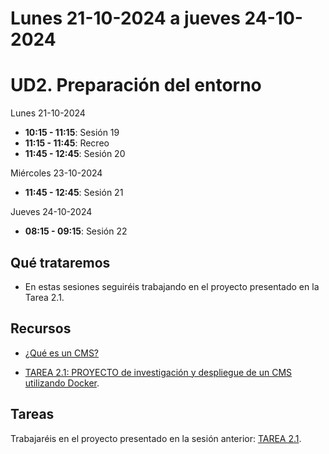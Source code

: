 
# Lunes 21-10-2024 a jueves 24-10-2024

# UD2. Preparación del entorno

Lunes 21-10-2024
- **10:15 - 11:15**: Sesión 19
- **11:15 - 11:45**: Recreo
- **11:45 - 12:45**: Sesión 20

Miércoles 23-10-2024
- **11:45 - 12:45**: Sesión 21

Jueves 24-10-2024
- **08:15 - 09:15**: Sesión 22


## Qué trataremos
- En estas sesiones seguiréis trabajando en el proyecto presentado en la Tarea 2.1.

## Recursos
- [¿Qué es un CMS?](https://www.hostinger.es/tutoriales/que-es-un-cms)

- [TAREA 2.1: PROYECTO de investigación y despliegue de un CMS utilizando Docker](../../Documents/UD2/TAREA%202.1:%20PROYECTO%20de%20investigación%20y%20despliegue%20de%20un%20CMS%20utilizando%20Docker.pdf).

## Tareas

Trabajaréis en el proyecto presentado en la sesión anterior: [TAREA 2.1](../../Documents/UD2/TAREA%202.1:%20PROYECTO%20de%20investigación%20y%20despliegue%20de%20un%20CMS%20utilizando%20Docker.pdf).



